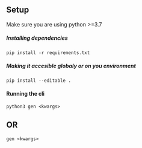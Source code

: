 ## Setup

Make sure you are using python >=3.7


##### Installing dependencies
```
pip install -r requirements.txt
```

##### Making it accesible globaly or on you environment
```
pip install --editable .
```

#### Running the cli
```
python3 gen <kwargs>
```
## OR
```
gen <kwargs>
```
